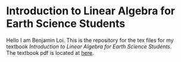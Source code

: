 <h1>Introduction to Linear Algebra for Earth Science Students</h1>

Hello I am Benjamin Loi. This is the repository for the tex files for my textbook <em>Introduction to Linear Algebra for Earth Science Students</em>. <br>
The textbook pdf is located at [here](Linear_Algebra_Notes_New.pdf).
